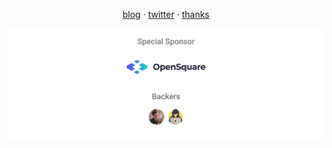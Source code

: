 <p align="center">
  <a href="https://2nthony.com">blog</a> ·
  <a href="https://twitter.com/_2nthony">twitter</a> ·
  <a href="https://2nthony.notion.site/Buy-2nthony-Coffee-d67a508cd58e4896bfb50c7112f93f51#606b31a245d14e2683b26690b52fc1a9">thanks</a>
</p>

<p align="center">
  <img src="https://raw.githubusercontent.com/2nthony/sponsors-image/main/sponsors.svg" alt="https://github.com/sponsors/2nthony" />
</p>
